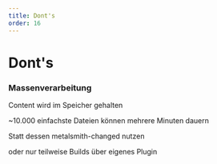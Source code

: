 ```yaml
---
title: Dont's
order: 16
---
```


# Dont's

### Massenverarbeitung

<!-- slide:start -->
Content wird im Speicher gehalten

~10.000 einfachste Dateien können mehrere Minuten dauern
<!-- slide:end -->

<!-- slide:start -->
Statt dessen metalsmith-changed nutzen

oder nur teilweise Builds über eigenes Plugin
<!-- slide:end -->
